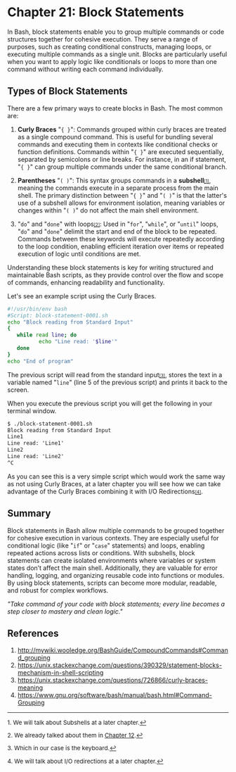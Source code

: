 # Chapter 21: Block Statements

In Bash, block statements enable you to group multiple commands or code structures together for cohesive execution. They serve a range of purposes, such as creating conditional constructs, managing loops, or executing multiple commands as a single unit. Blocks are particularly useful when you want to apply logic like conditionals or loops to more than one command without writing each command individually.

## Types of Block Statements

There are a few primary ways to create blocks in Bash. The most common are:

1. **Curly Braces** "`{ }`": Commands grouped within curly braces are treated as a single compound command. This is useful for bundling several commands and executing them in contexts like conditional checks or function definitions. Commands within "`{ }`" are executed sequentially, separated by semicolons or line breaks. For instance, in an if statement, "`{ }`" can group multiple commands under the same conditional branch.

2. **Parentheses** "`( )`": This syntax groups commands in a **subshell**<a id="footnote-1-ref" href="#footnote-1" style="font-size:x-small">[1]</a>, meaning the commands execute in a separate process from the main shell. The primary distinction between "`{ }`" and "`( )`" is that the latter's use of a subshell allows for environment isolation, meaning variables or changes within "`( )`" do not affect the main shell environment.

3. "`do`" and "`done`" with loops<a id="footnote-2-ref" href="#footnote-2" style="font-size:x-small">[2]</a>: Used in "`for`", "`while`", or "`until`" loops, "`do`" and "`done`" delimit the start and end of the block to be repeated. Commands between these keywords will execute repeatedly according to the loop condition, enabling efficient iteration over items or repeated execution of logic until conditions are met.

Understanding these block statements is key for writing structured and maintainable Bash scripts, as they provide control over the flow and scope of commands, enhancing readability and functionality.

Let's see an example script using the Curly Braces.

```bash
#!/usr/bin/env bash
#Script: block-statement-0001.sh
echo "Block reading from Standard Input"
{
   while read line; do
	      echo "Line read: '$line'"
   done
}
echo "End of program"
```

The previous script will read from the standard input<a id="footnote-3-ref" href="#footnote-3" style="font-size:x-small">[3]</a>, stores the text in a variable named "`line`" (line 5 of the previous script) and prints it back to the screen.

When you execute the previous script you will get the following in your terminal window.

```txt
$ ./block-statement-0001.sh
Block reading from Standard Input
Line1
Line read: 'Line1'
Line2
Line read: 'Line2'
^C
```

As you can see this is a very simple script which would work the same way as not using Curly Braces, at a later chapter you will see how we can take advantage of the Curly Braces combining it with I/O Redirections<a id="footnote-4-ref" href="#footnote-4" style="font-size:x-small">[4]</a>.

## Summary

Block statements in Bash allow multiple commands to be grouped together for cohesive execution in various contexts. They are especially useful for conditional logic (like "`if`" or "`case`" statements) and loops, enabling repeated actions across lists or conditions. With subshells, block statements can create isolated environments where variables or system states don’t affect the main shell. Additionally, they are valuable for error handling, logging, and organizing reusable code into functions or modules. By using block statements, scripts can become more modular, readable, and robust for complex workflows.

*"Take command of your code with block statements; every line becomes a step closer to mastery and clean logic."*

## References

1. <http://mywiki.wooledge.org/BashGuide/CompoundCommands#Command_grouping>
2. <https://unix.stackexchange.com/questions/390329/statement-blocks-mechanism-in-shell-scripting>
3. <https://unix.stackexchange.com/questions/726866/curly-braces-meaning>
4. <https://www.gnu.org/software/bash/manual/bash.html#Command-Grouping>



<hr style="width:100%;text-align:center;margin-left:0;margin-bottom:10px">
<p id="footnote-1" style="font-size:10pt">
1. We will talk about Subshells at a later chapter.<a href="#footnote-1-ref">&#8617;</a>
</p>
<p id="footnote-2" style="font-size:10pt">
2. We already talked about them in <a href="{{ site.url }}/bash-in-depth/0012-Arrays-and-loops.html">Chapter 12</a>.<a href="#footnote-2-ref">&#8617;</a>
</p>
<p id="footnote-3" style="font-size:10pt">
3. Which in our case is the keyboard.<a href="#footnote-3-ref">&#8617;</a>
</p>
<p id="footnote-4" style="font-size:10pt">
4. We will talk about I/O redirections at a later chapter.<a href="#footnote-4-ref">&#8617;</a>
</p>

